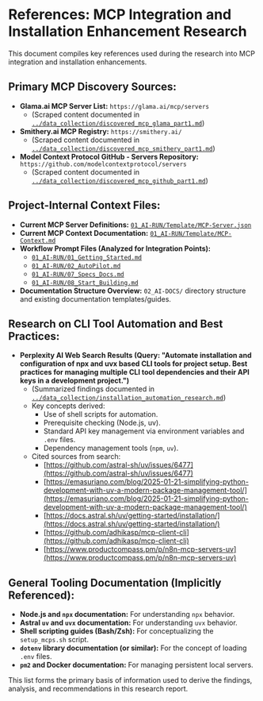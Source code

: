 # References: MCP Integration and Installation Enhancement Research

This document compiles key references used during the research into MCP integration and installation enhancements.

## Primary MCP Discovery Sources:

*   **Glama.ai MCP Server List:** `https://glama.ai/mcp/servers`
    *   (Scraped content documented in [`../data_collection/discovered_mcp_glama_part1.md`](../data_collection/discovered_mcp_glama_part1.md))
*   **Smithery.ai MCP Registry:** `https://smithery.ai/`
    *   (Scraped content documented in [`../data_collection/discovered_mcp_smithery_part1.md`](../data_collection/discovered_mcp_smithery_part1.md))
*   **Model Context Protocol GitHub - Servers Repository:** `https://github.com/modelcontextprotocol/servers`
    *   (Scraped content documented in [`../data_collection/discovered_mcp_github_part1.md`](../data_collection/discovered_mcp_github_part1.md))

## Project-Internal Context Files:

*   **Current MCP Server Definitions:** [`01_AI-RUN/Template/MCP-Server.json`](../../../01_AI-RUN/Template/MCP-Server.json)
*   **Current MCP Context Documentation:** [`01_AI-RUN/Template/MCP-Context.md`](../../../01_AI-RUN/Template/MCP-Context.md)
*   **Workflow Prompt Files (Analyzed for Integration Points):**
    *   [`01_AI-RUN/01_Getting_Started.md`](../../../01_AI-RUN/01_Getting_Started.md)
    *   [`01_AI-RUN/02_AutoPilot.md`](../../../01_AI-RUN/02_AutoPilot.md)
    *   [`01_AI-RUN/07_Specs_Docs.md`](../../../01_AI-RUN/07_Specs_Docs.md)
    *   [`01_AI-RUN/08_Start_Building.md`](../../../01_AI-RUN/08_Start_Building.md)
*   **Documentation Structure Overview:** `02_AI-DOCS/` directory structure and existing documentation templates/guides.

## Research on CLI Tool Automation and Best Practices:

*   **Perplexity AI Web Search Results (Query: "Automate installation and configuration of npx and uvx based CLI tools for project setup. Best practices for managing multiple CLI tool dependencies and their API keys in a development project.")**
    *   (Summarized findings documented in [`../data_collection/installation_automation_research.md`](../data_collection/installation_automation_research.md))
    *   Key concepts derived:
        *   Use of shell scripts for automation.
        *   Prerequisite checking (Node.js, uv).
        *   Standard API key management via environment variables and `.env` files.
        *   Dependency management tools (`npm`, `uv`).
    *   Cited sources from search:
        *   [https://github.com/astral-sh/uv/issues/6477](https://github.com/astral-sh/uv/issues/6477)
        *   [https://emasuriano.com/blog/2025-01-21-simplifying-python-development-with-uv-a-modern-package-management-tool/](https://emasuriano.com/blog/2025-01-21-simplifying-python-development-with-uv-a-modern-package-management-tool/)
        *   [https://docs.astral.sh/uv/getting-started/installation/](https://docs.astral.sh/uv/getting-started/installation/)
        *   [https://github.com/adhikasp/mcp-client-cli](https://github.com/adhikasp/mcp-client-cli)
        *   [https://www.productcompass.pm/p/n8n-mcp-servers-uv](https://www.productcompass.pm/p/n8n-mcp-servers-uv)

## General Tooling Documentation (Implicitly Referenced):

*   **Node.js and `npx` documentation:** For understanding `npx` behavior.
*   **Astral `uv` and `uvx` documentation:** For understanding `uvx` behavior.
*   **Shell scripting guides (Bash/Zsh):** For conceptualizing the `setup_mcps.sh` script.
*   **`dotenv` library documentation (or similar):** For the concept of loading `.env` files.
*   **`pm2` and Docker documentation:** For managing persistent local servers.

This list forms the primary basis of information used to derive the findings, analysis, and recommendations in this research report.
